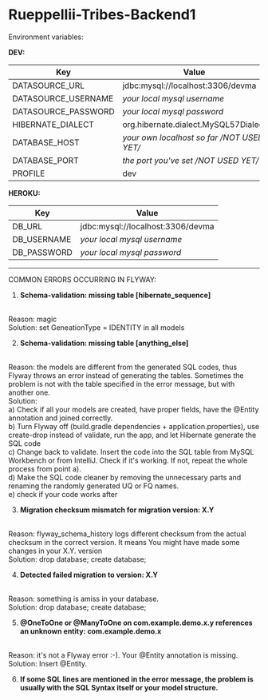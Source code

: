 # Rueppellii-Tribes-Backend1

Environment variables:

**DEV:**

| Key | Value |
| --- | ----- | 
|DATASOURCE_URL | jdbc:mysql://localhost:3306/devma |
|DATASOURCE_USERNAME | *your local mysql username* |
|DATASOURCE_PASSWORD | *your local mysql password* |
|HIBERNATE_DIALECT | org.hibernate.dialect.MySQL57Dialect|
|DATABASE_HOST | *your own localhost so far /NOT USED YET/* |
|DATABASE_PORT | *the port you've set /NOT USED YET/* |
|PROFILE | dev |

**HEROKU:**

| Key | Value |
| --- | ----- | 
|DB_URL | jdbc:mysql://localhost:3306/devma |
|DB_USERNAME | *your local mysql username* |
|DB_PASSWORD | *your local mysql password* |
 _________________________________________________________________

COMMON ERRORS OCCURRING IN FLYWAY:

1)	<strong>Schema-validation: missing table [hibernate_sequence]</strong>
<br>
Reason: magic
<br>
Solution: set GeneationType = IDENTITY in all models

2)	<strong>Schema-validation: missing table [anything_else] </strong>
<br>
Reason: the models are different from the generated SQL codes,
thus Flyway throws an error instead of generating the tables.
Sometimes the problem is not with the table specified in the
error message, but with another one.
<br>
Solution:
<br>
a) Check if all your models are created, have proper fields, 
have the @Entity annotation and joined correctly.
<br>
b) Turn Flyway off (build.gradle dependencies + application.properties), use create-drop 
instead of validate, run the app, and let Hibernate generate the SQL code
<br>
c) Change back to validate. Insert the code into the SQL table 
from MySQL Workbench or from IntelliJ. Check if it's working. 
If not, repeat the whole process from point a).
<br>
d) Make the SQL code cleaner by removing the unnecessary parts and renaming the
randomly generated UQ or FQ names.
<br>
e) check if your code works after 

3)	<strong>Migration checksum mismatch for migration version: X.Y</strong>
<br>
Reason: flyway_schema_history logs different checksum 
from the actual checksum in the correct version.
It means You might have made some changes in your X.Y. version
<br>
Solution: drop database; create database;

4)	<strong>Detected failed migration to version: X.Y</strong>
<br>
Reason: something is amiss in your database.
<br>
Solution: drop database; create database;

5)	<strong>@OneToOne or @ManyToOne on com.example.demo.x.y 
references an unknown entity: com.example.demo.x </strong>
<br>
Reason: it's not a Flyway error :-). Your @Entity annotation is missing.
<br>
Solution: Insert @Entity.

6) <strong>If some SQL lines are mentioned in the error message, 
the problem is usually with the SQL Syntax itself or your model structure.</strong>